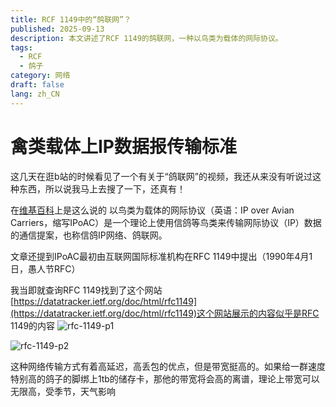 ```yaml
---
title: RCF 1149中的“鸽联网”？
published: 2025-09-13
description: 本文讲述了RCF 1149的鸽联网，一种以鸟类为载体的网际协议。
tags:
  - RCF
  - 鸽子
category: 网络
draft: false
lang: zh_CN
---
```


# 禽类载体上IP数据报传输标准
这几天在逛b站的时候看见了一个有关于“鸽联网”的视频，我还从来没有听说过这种东西，所以说我马上去搜了一下，还真有！

在[维基百科](https://share.google/Ux2OielMt60HhHRG1)上是这么说的
以鸟类为载体的网际协议（英语：IP over Avian Carriers，缩写IPoAC）是一个理论上使用信鸽等鸟类来传输网际协议（IP）数据的通信提案，也称信鸽IP网络、鸽联网。

文章还提到IPoAC最初由互联网国际标准机构在RFC 1149中提出（1990年4月1日，愚人节RFC）

我当即就查询RFC 1149找到了这个网站[https://datatracker.ietf.org/doc/html/rfc1149](https://datatracker.ietf.org/doc/html/rfc1149)这个网站展示的内容似乎是RFC 1149的内容
![rfc-1149-p1](https://cdn.jsdelivr.net/gh/MCKero6423/picx-images-hosting@master/rfc-1149-p1.jpg)

![rfc-1149-p2](https://cdn.jsdelivr.net/gh/MCKero6423/picx-images-hosting@master/rcf-1149-p2.jpg)

这种网络传输方式有着高延迟，高丢包的优点，但是带宽挺高的。如果给一群速度特别高的鸽子的脚绑上1tb的储存卡，那他的带宽将会高的离谱，理论上带宽可以无限高，受季节，天气影响